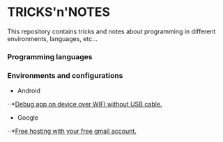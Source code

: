 # TRICKS'n'NOTES

This repository contains tricks and notes about programming in different environments, languages, etc...

### Programming languages

### Environments and configurations

* Android

⋅⋅*[Debug app on device over WIFI without USB cable.](android/debug_over_wifi.md)

* Google

⋅⋅*[Free hosting with your free gmail account.](gmail/free_hosting.md)
